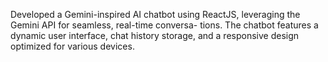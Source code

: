 Developed a Gemini-inspired AI chatbot using ReactJS, leveraging the Gemini API for seamless, real-time conversa- tions. The chatbot features a dynamic user interface, chat history storage, and a responsive design optimized for various devices.
